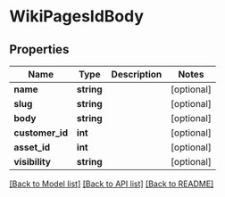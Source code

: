 # WikiPagesIdBody

## Properties
Name | Type | Description | Notes
------------ | ------------- | ------------- | -------------
**name** | **string** |  | [optional] 
**slug** | **string** |  | [optional] 
**body** | **string** |  | [optional] 
**customer_id** | **int** |  | [optional] 
**asset_id** | **int** |  | [optional] 
**visibility** | **string** |  | [optional] 

[[Back to Model list]](../../README.md#documentation-for-models) [[Back to API list]](../../README.md#documentation-for-api-endpoints) [[Back to README]](../../README.md)

